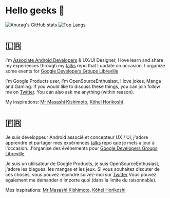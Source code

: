 # Hello geeks 👋
![Anurag's GitHub stats](https://github-readme-stats.vercel.app/api?username=bangaromaric&show_icons=true)
[![Top Langs](https://github-readme-stats.vercel.app/api/top-langs/?username=bangaromaric)](https://github.com/anuraghazra/github-readme-stats)

# 🇱🇷
I'm [Associate Android Developers](https://scl.io/kngt3cO) & UX/UI Designer, I love learn and share my experiences through my [talks](https://github.com/bangaromaric/romaric-banga) repo that I update on occasion. 
I organize some events for [Google Developers Groups Libreville](https://gdg.community.dev/gdg-libreville/)


I'm Google Products user, I'm OpenSourceEnthusiast, I love jokes, Manga and Gaming. If you would like to discuss these things, 
you can join follow me on [Twitter](https://twitter.com/bangaromaric). You can also ask me anything (within reason).

My inspirations: [Mr Masashi Kishimoto](https://fr.wikipedia.org/wiki/Masashi_Kishimoto), [Kōhei Horikoshi](https://fr.wikipedia.org/wiki/K%C5%8Dhei_Horikoshi)


# 🇫🇷
Je suis développeur Android associé et concepteur UX / UI, j'adore apprendre et partager mes expériences [talks](https://github.com/bangaromaric/romaric-banga) 
repo que je mets à jour à l'occasion. J'organise des événements pour [Google Developers Groups Libreville](https://gdg.community.dev/gdg-libreville/)

Je suis un utilisateur de Google Products, je suis OpenSourceEnthusiast, j'adore les blagues, 
les mangas et les jeux. Si vous souhaitez discuter de ces choses, vous pouvez rejoindre suivez-moi sur [Twitter](https://twitter.com/bangaromaric) Vous pouvez également me demander n'importe quoi (dans la limite du raisonnable).

Mes inspirations: [Mr Masashi Kishimoto](https://fr.wikipedia.org/wiki/Masashi_Kishimoto), [Kōhei Horikoshi](https://fr.wikipedia.org/wiki/K%C5%8Dhei_Horikoshi)
